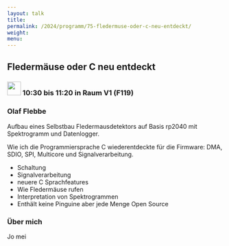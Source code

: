 ```yaml
---
layout: talk
title:
permalink: /2024/programm/75-fledermuse-oder-c-neu-entdeckt/
weight:
menu:
---
```

## Fledermäuse oder C neu entdeckt

### <img height = "32" src="../../../images/talk.svg"> 10:30 bis 11:20 in Raum V1 (F119)

### Olaf Flebbe

Aufbau eines Selbstbau Fledermausdetektors auf Basis rp2040 mit Spektrogramm und Datenlogger.

Wie ich die Programmiersprache C wiederentdeckte für die Firmware: DMA, SDIO, SPI, Multicore und Signalverarbeitung. 

* Schaltung  
* Signalverarbeitung  
* neuere C Sprachfeatures  
* Wie Fledermäuse rufen  
* Interpretation von Spektrogrammen  
* Enthält keine Pinguine aber jede Menge Open Source

### Über mich

Jo mei


